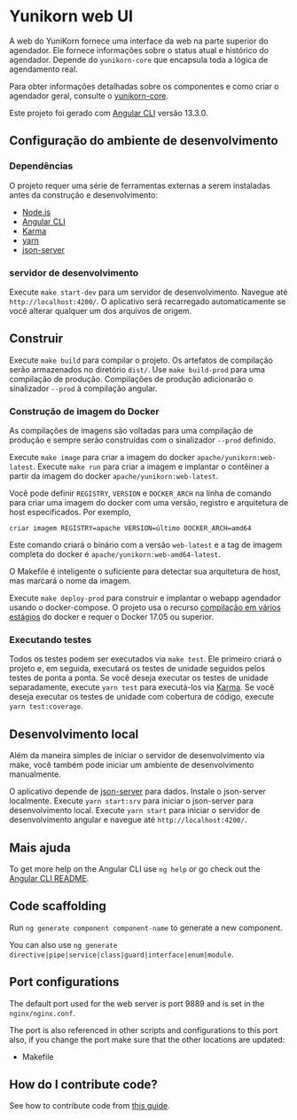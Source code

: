 <!--
 * Licensed to the Apache Software Foundation (ASF) under one
 * or more contributor license agreements.  See the NOTICE file
 * distributed with this work for additional information
 * regarding copyright ownership.  The ASF licenses this file
 * to you under the Apache License, Version 2.0 (the
 * "License"); you may not use this file except in compliance
 * with the License.  You may obtain a copy of the License at
 *
 *     http://www.apache.org/licenses/LICENSE-2.0
 *
 * Unless required by applicable law or agreed to in writing, software
 * distributed under the License is distributed on an "AS IS" BASIS,
 * WITHOUT WARRANTIES OR CONDITIONS OF ANY KIND, either express or implied.
 * See the License for the specific language governing permissions and
 * limitations under the License.
 -->

# Yunikorn web UI
A web do YuniKorn fornece uma interface da web na parte superior do agendador. Ele fornece informações sobre o status atual e histórico do agendador.
Depende do `yunikorn-core` que encapsula toda a lógica de agendamento real.

Para obter informações detalhadas sobre os componentes e como criar o agendador geral, consulte o [yunikorn-core](https://github.com/apache/yunikorn-core).

Este projeto foi gerado com [Angular CLI](https://github.com/angular/angular-cli) versão 13.3.0.

## Configuração do ambiente de desenvolvimento
### Dependências
O projeto requer uma série de ferramentas externas a serem instaladas antes da construção e desenvolvimento:
- [Node.js](https://nodejs.org/en/)
- [Angular CLI](https://github.com/angular/angular-cli)
- [Karma](https://karma-runner.github.io)
- [yarn](https://www.npmjs.com/package/yarn)
- [json-server](https://www.npmjs.com/package/json-server)

### servidor de desenvolvimento

Execute `make start-dev` para um servidor de desenvolvimento. Navegue até `http://localhost:4200/`. O aplicativo será recarregado automaticamente se você alterar qualquer um dos arquivos de origem.

## Construir

Execute `make build` para compilar o projeto. Os artefatos de compilação serão armazenados no diretório `dist/`. Use `make build-prod` para uma compilação de produção.
Compilações de produção adicionarão o sinalizador `--prod` à compilação angular.

### Construção de imagem do Docker
As compilações de imagens são voltadas para uma compilação de produção e sempre serão construídas com o sinalizador `--prod` definido.

Execute `make image` para criar a imagem do docker `apache/yunikorn:web-latest`.
Execute `make run` para criar a imagem e implantar o contêiner a partir da imagem do docker `apache/yunikorn:web-latest`.

Você pode definir `REGISTRY`, `VERSION` e `DOCKER_ARCH` na linha de comando para criar uma imagem do docker com uma versão, registro e arquitetura de host especificados. Por exemplo,
```
criar imagem REGISTRY=apache VERSION=último DOCKER_ARCH=amd64
```
Este comando criará o binário com a versão `web-latest` e a tag de imagem completa do docker é `apache/yunikorn:web-amd64-latest`.

O Makefile é inteligente o suficiente para detectar sua arquitetura de host, mas marcará o nome da imagem.

Execute `make deploy-prod` para construir e implantar o webapp agendador usando o docker-compose.
O projeto usa o recurso [compilação em vários estágios](https://docs.docker.com/develop/develop-images/multistage-build/) do docker e requer o Docker 17.05 ou superior.

### Executando testes

Todos os testes podem ser executados via `make test`. Ele primeiro criará o projeto e, em seguida, executará os testes de unidade seguidos pelos testes de ponta a ponta. Se você deseja executar os testes de unidade separadamente, execute `yarn test` para executá-los via [Karma](https://karma-runner.github.io). Se você deseja executar os testes de unidade com cobertura de código, execute `yarn test:coverage`.

## Desenvolvimento local
Além da maneira simples de iniciar o servidor de desenvolvimento via make, você também pode iniciar um ambiente de desenvolvimento manualmente. 

O aplicativo depende de [json-server](https://www.npmjs.com/package/json-server) para dados. Instale o json-server localmente. Execute `yarn start:srv` para iniciar o json-server para desenvolvimento local.
Execute `yarn start` para iniciar o servidor de desenvolvimento angular e navegue até `http://localhost:4200/`.

## Mais ajuda
To get more help on the Angular CLI use `ng help` or go check out the [Angular CLI README](https://github.com/angular/angular-cli/blob/master/README.md).

## Code scaffolding
Run `ng generate component component-name` to generate a new component.

You can also use `ng generate directive|pipe|service|class|guard|interface|enum|module`.

## Port configurations
The default port used for the web server is port 9889 and is set in the `nginx/nginx.conf`. 

The port is also referenced in other scripts and configurations to this port also, if you change the port make sure that the other locations are updated:
- Makefile

## How do I contribute code?
See how to contribute code from [this guide](https://yunikorn.apache.org/community/how_to_contribute).
